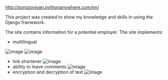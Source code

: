 http://porozovivan.pythonanywhere.com/en/

This project was created to show my knowledge and skills in using the Django framework.

The site contains information for a potential employer.
The site implements:
- multilingual

![image](https://github.com/IvanPorozov/Site_Resume/assets/139009015/0393e496-c989-4d2d-8fb4-e90690096f6d)
![image](https://github.com/IvanPorozov/Site_Resume/assets/139009015/5b2b49d8-2a19-402f-ad86-1adedd90a94c)
- link shortener
![image](https://github.com/IvanPorozov/Site_Resume/assets/139009015/8ce56186-12ac-47d3-8776-2c366954ff30)
- ability to leave comments
![image](https://github.com/IvanPorozov/Site_Resume/assets/139009015/268f4a23-8367-4326-bdf2-a951caba9cd7)
- encryption and decryption of text
![image](https://github.com/IvanPorozov/Site_Resume/assets/139009015/275f2f6a-7630-4b53-8c13-ce01b93ca721)
